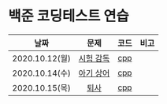 # 백준 코딩테스트 연습



|      날짜      |                        문제                        |                             코드                             | 비고 |
| :------------: | :------------------------------------------------: | :----------------------------------------------------------: | :--: |
| 2020.10.12(월) | [시험 감독](https://www.acmicpc.net/problem/13458) | [cpp](https://github.com/oleeyoung520/coding_test_practice/blob/master/Baekjoon/_20.10.12(월)_시험_감독.cpp) |      |
| 2020.10.14(수) | [아기 상어](https://www.acmicpc.net/problem/16236) | [cpp](https://github.com/oleeyoung520/coding_test_practice/blob/master/Baekjoon/_20.10.14(수)_아기_상어.cpp) |      |
| 2020.10.15(목) |   [퇴사](https://www.acmicpc.net/problem/14501)    | [cpp](https://github.com/oleeyoung520/coding_test_practice/blob/master/Baekjoon/_20.10.15(목)_퇴사.cpp) |      |

